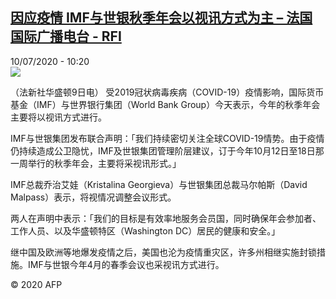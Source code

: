 <!--1594382099000-->
[因应疫情 IMF与世银秋季年会以视讯方式为主 – 法国国际广播电台 - RFI](http://www.rfi.fr//cn/contenu/20200710-%E5%9B%A0%E5%BA%94%E7%96%AB%E6%83%85-imf%E4%B8%8E%E4%B8%96%E9%93%B6%E7%A7%8B%E5%AD%A3%E5%B9%B4%E4%BC%9A%E4%BB%A5%E8%A7%86%E8%AE%AF%E6%96%B9%E5%BC%8F%E4%B8%BA%E4%B8%BB)
------

<div>10/07/2020 - 10:20</div><img src="https://s.rfi.fr/media/display/09bc8762-c28d-11ea-a4ba-005056a98db9/w:310/p:16x9/int0008b.200710162003.jpg"><div class="t-content__body u-clearfix"><div class="m-interstitial"></div><p>（法新社华盛顿9日电）    受2019冠状病毒疾病（COVID-19）疫情影响，国际货币基金（IMF）与世界银行集团（World Bank Group）今天表示，今年的秋季年会主要将以视讯方式进行。</p><p>    IMF与世银集团发布联合声明：「我们持续密切关注全球COVID-19情势。由于疫情仍持续造成公卫隐忧，IMF及世银集团管理阶层建议，订于今年10月12日至18日那一周举行的秋季年会，主要将采视讯形式。」</p><p>    IMF总裁乔治艾娃（Kristalina Georgieva）与世银集团总裁马尔帕斯（David Malpass）表示，将视情况调整会议形式。</p><p>    两人在声明中表示：「我们的目标是有效率地服务会员国，同时确保年会参加者、工作人员、以及华盛顿特区（Washington DC）居民的健康和安全。」</p><p>    继中国及欧洲等地爆发疫情之后，美国也沦为疫情重灾区，许多州相继实施封锁措施。IMF与世银今年4月的春季会议也采视讯方式进行。</p><p class="t-copyright">© 2020 AFP</p>        </div>
